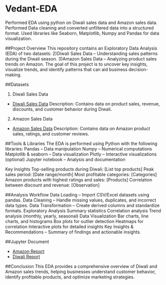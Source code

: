 # Vedant-EDA
Performed EDA using python on Diwali sales data and Amazon sales data.  Performed Data cleaning and converted unfiltered data into a structured format. Used libraries like Seaborn, Matplotlib, Numpy and Pandas for data visualization.

##Project Overview
This repository contains an Exploratory Data Analysis (EDA) of two datasets:
2)Diwali Sales Data – Understanding sales patterns during the Diwali season.
3)Amazon Sales Data – Analyzing product sales trends on Amazon.
The goal of this project is to uncover key insights, visualize trends, and identify patterns that can aid business decision-making.

##Datasets
1. Diwali Sales Data
- <a href= "https://github.com/Vedant2331/Vedant-EDA/blob/main/Diwali%20Sales%20Data.csv">Diwali Sales Data</a>
Description: Contains data on product sales, revenue, discounts, and customer behavior during Diwali.

2. Amazon Sales Data
- <a href= "https://github.com/Vedant2331/Vedant-EDA/blob/main/Amazon%20Sale%20Report.csv">Amazon Sales Data<a/>
Description: Contains data on Amazon product sales, ratings, and customer reviews.

##Tools & Libraries
The EDA is performed using Python with the following libraries:
Pandas – Data manipulation
Numpy – Numerical computations
Matplotlib & seaborn – Data visualization
Plotly – Interactive visualizations (optional)
Jupyter notebook – Analysis and documentation

Key Insights
Top-selling products during Diwali: [List top products]
Peak sales period: [Date range/month]
Most profitable categories: [Categories]
Amazon products with highest ratings and sales: [Products]
Correlation between discount and revenue: [Observation]

##Analysis Workflow
Data Loading – Import CSV/Excel datasets using pandas.
Data Cleaning – Handle missing values, duplicates, and incorrect data types.
Data Transformation – Create derived columns and standardize formats.
Exploratory Analysis
Summary statistics
Correlation analysis
Trend analysis (monthly, yearly, seasonal)
Data Visualization
Bar charts, line charts, and histograms
Box plots for outlier detection
Heatmaps for correlation
Interactive plots for detailed insights
Key Insights & Recommendations – Summary of findings and actionable insights.

##Jupyter Document
- <a href="https://github.com/Vedant2331/Vedant-EDA/blob/main/Amazon%20Sales%20Report.ipynb">Amazon Report</a>
- <a href="https://github.com/Vedant2331/Vedant-EDA/blob/main/Python%20Diwali%20Sales%20Analysis.ipynb">Diwali Report</a>

##Conclusion
This EDA provides a comprehensive overview of Diwali and Amazon sales trends, helping businesses understand customer behavior, identify profitable products, and optimize marketing strategies.



